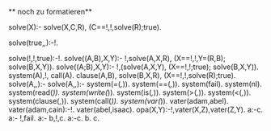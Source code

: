 
** noch zu formatieren**

solve(X):-
    solve(X,C,R), 
    (C==!,!,solve(R);true).

solve(true,_,_):-!.

solve(!,!,true):-!. solve((A,B),X,Y):- !,solve(A,X,R),(X==!,!,Y=(R,B); solve(B,X,Y)).solve((A;B),X,Y):- !,(solve(A,X,Y), (X==!,!;true);solve(B,X,Y)).system(A),!, call(A).clause(A,B), solve(B,X,R),(X==!,!,solve(R);true).solve(A,_,_):- solve(A,_,_):-system(=(_,_)). system(==(_,_)). system(fail). system(nl). system(read(_)). system(write(_)). system(is(_,_)). system(>(_,_)). system(<(_,_)). system(clause(_,_)). system(call(_)). system(var(_)).
vater(adam,abel). vater(adam,cain):-!. vater(abel,isaac). opa(X,Y):-!,vater(X,Z),vater(Z,Y).a:-c.a:- !,fail. a:- b,!,c. a:-c.b.c.

